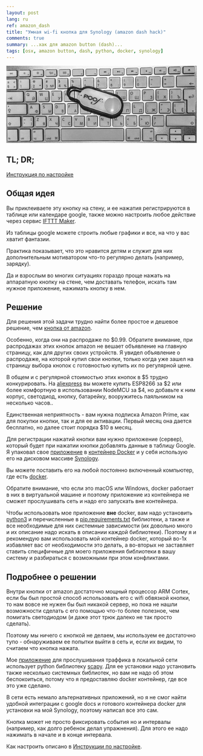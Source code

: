 ```yaml
---
layout: post
lang: ru
ref: amazon_dash
title: "Умная wi-fi кнопка для Synology (amazon dash hack)"
comments: true
summary: ...хак для amazon button (dash)...
tags: [osx, amazon button, dash, python, docker, synology]
---
```


![](/images/amazon_dash.png)

## TL; DR;
[Инструкция по настройке](http://masterandrey.com/posts/ru/amazon_dash_install/)

## Общая идея

Вы приклеиваете эту кнопку на стену, и ее нажатия регистрируются в таблице или календаре google,
также можно настроить любое действие через сервис [IFTTT Maker](https://ifttt.com/maker_webhooks).

Из таблицы google можете строить любые графики и все, на что у вас хватит фантазии.

Практика показывает, что это нравится детям и служит для них дополнительным мотиватором 
что-то регулярно делать (например, зарядку).

Да и взрослым во многих ситуациях гораздо проще нажать на аппаратную кнопку на стене,
чем доставать телефон, искать там нужное приложение, нажимать кнопку в нем.

## Решение 

Для решения этой задачи трудно найти более простое и дешевое решение, чем 
[кнопка от amazon](https://www.amazon.com/b/?ie=UTF8&node=10667898011).

Особенно, когда они на распродаже по $0.99. Обратите внимание, при распродажах этих кнопок amazon
не вешает объявление на главную страницу, как для других своих устройств. 
Я увидел объявление о распродаже, на которой купил свои кнопки, только когда уже зашел на 
страницу выбора кнопок с готовностью купить их по регулярной цене.

В общем и с регулярной стоимостью этих кнопок в $5 трудно конкурировать.
На [aliexpress](https://www.aliexpress.com) вы можете купить ESP8266 за $2 или более комфортную
в использовании NodeMCU за $4, но добавьте к ним корпус, светодиод, кнопку, батарейку, вооружитесь
паяльником на несколько часов..

Единственная неприятность - вам нужна подписка Amazon Prime, как для покупки кнопки, так и для
ее активации. Первый месяц она дается бесплатно, но далее стоит порядка $10 в месяц.

Для регистрации нажатий кнопки вам нужно приложение (сервер), который будет при нажатии кнопки добавлять данные
в таблицу Google. Я упаковал свое [приложение](https://github.com/masterandrey/docker-amazon-dash/) в 
[контейнер Docker](https://hub.docker.com/r/masterandrey/amazon-dash/) 
и у себя использую его на дисковом массиве [Synology](https://www.synology.com). 

Вы можете поставить его на любой постоянно включенный компьютер, где есть 
[docker](https://www.docker.com).

Обратите внимание, что если это macOS или Windows, docker работает в них в виртуальной машине и поэтому
приложение из контейнера не сможет прослушивать сеть и надо его запускать вне контейнера.

Чтобы использовать мое приложение **вне** docker, вам надо установить [python3](https://www.python.org/downloads/) 
и перечисленные в 
[pip.requirements.txt](https://github.com/masterandrey/docker-amazon-dash/blob/master/pip.requirements.txt)
библиотеки, а также и все необходимые для них системные зависимости (их довольно много и их описание
надо искать в описании каждой библиотеки).
Поэтому я и рекомендую вам использовать мой контейнер docker, который во-1х избавляет вас от необходимости это
делать, а во-вторых не заставляет ставить специфичные для моего приложения библиотеки в вашу систему
и разбираться с возможными при этом конфликтами.

## Подробнее о решении

Внутри кнопки от amazon достаточно мощный процессор ARM Cortex, если бы был простой способ 
использовать его с wifi обвязкой кнопки, то нам вовсе не нужен бы был никакой сервер, но пока не нашли 
возможности сделать с его помощью что-то более полезное, чем помигать светодиодом
(и даже этот трюк далеко не так просто сделать).

Поэтому мы ничего с кнопкой не делаем, мы используем ее достаточно тупо - обнаруживаем ее попытки
выйти в сеть и, если их видим, то считаем что кнопка нажата.

Мое [приложение](https://github.com/masterandrey/docker-amazon-dash) для прослушивания траффика 
в локальной сети использует python библиотеку [scapy](https://github.com/phaethon/scapy).
Для ее установки надо установить также несколько системных библиотек, но вам не надо об этом беспокоиться,
потому что я предоставляю docker контейнер, где все это уже сделано.

В сети есть немало альтернативных приложений, но я не смог найти удобной интеграции с google docs и 
готового контейнера docker для установки  на мой Synology, поэтому написал все это сам.

Кнопка может не просто фиксировать события но и интервалы (например, как долго ребенок делал упражнения).
Для этого ее надо нажимать в начале и в конце интервала.

Как настроить описано в [Инструкции по настройке](http://masterandrey.com/posts/ru/amazon_dash_install/).
